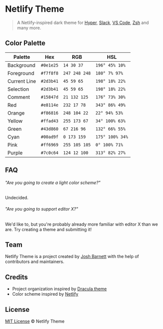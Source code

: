 # Netlify Theme

> A Netlify-inspired dark theme for [Hyper](https://hyper.is/), [Slack](https://slack.com), [VS Code](https://code.visualstudio.com/), [Zsh](https://www.zsh.org/) and many more.

## Color Palette

| Palette      | Hex       | RGB           | HSL             |
| ------------ | --------- | ------------- | --------------- |
| Background   | `#0e1e25` | `14 30 37`    | `196° 45% 10%`  |
| Foreground   | `#f7f8f8` | `247 248 248` | `180° 7% 97%`   |
| Current Line | `#2d3b41` | `45 59 65`    | `198° 18% 22%`  |
| Selection    | `#2d3b41` | `45 59 65`    | `198° 18% 22%`  |
| Comment      | `#15847d` | `21 132 125`  | `176° 73% 30%`  |
| Red          | `#e8114e` | `232 17 78`   | `343° 86% 49%`  |
| Orange       | `#f86816` | `248 104 22`  | `22° 94% 53%`   |
| Yellow       | `#ffad43` | `255 173 67`  | `34° 100% 63%`  |
| Green        | `#43d860` | `67 216 96`   | `132° 66% 55%`  |
| Cyan         | `#00ad9f` | `0 173 159`   | `175° 100% 34%` |
| Pink         | `#ff6969` | `255 105 105` | `0° 100% 71%`   |
| Purple       | `#7c0c64` | `124 12 100`  | `313° 82% 27%`  |

## FAQ

###### "Are you going to create a light color scheme?"

Undecided.

###### "Are you going to support editor X?"

We'd like to, but you're probably already more familiar with editor X than we are. Try creating a theme and submitting it!

## Team

Netlify Theme is a project created by [Josh Barnett](https://github.com/ohheyjosh/) with the help of contributors and maintainers.

## Credits

- Project organization inspired by [Dracula theme](https://github.com/dracula/dracula-theme)
- Color scheme inspired by [Netlify](https://github.com/netlify)

## License

[MIT License](./LICENSE) © Netlify Theme
